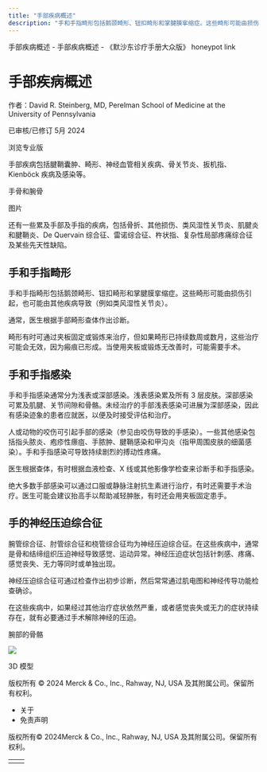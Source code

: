 ```yaml
---
title: "手部疾病概述"
description: "手和手指畸形包括鹅颈畸形、钮扣畸形和掌腱膜挛缩症。这些畸形可能由损伤引起，也可能由其他疾病导致（例如类风湿性关节炎）。"
---
```


﻿手部疾病概述 \- 手部疾病概述 \- 《默沙东诊疗手册大众版》 honeypot link

# 手部疾病概述

作者：David R. Steinberg, MD, Perelman School of Medicine at the University of
Pennsylvania

已审核/已修订 5月 2024

浏览专业版

手部疾病包括腱鞘囊肿、畸形、神经血管相关疾病、骨关节炎、扳机指、Kienböck 疾病及感染等。

手骨和腕骨



图片

还有一些累及手部及手指的疾病，包括骨折、其他损伤、类风湿性关节炎、肌腱炎和腱鞘炎、De Quervain 综合征、雷诺综合征、杵状指、复杂性局部疼痛综合征及某些先天性缺陷。

## 手和手指畸形

手和手指畸形包括鹅颈畸形、钮扣畸形和掌腱膜挛缩症。这些畸形可能由损伤引起，也可能由其他疾病导致（例如类风湿性关节炎）。

通常，医生根据手部畸形查体作出诊断。

畸形有时可通过夹板固定或锻炼来治疗，但如果畸形已持续数周或数月，这些治疗可能会无效，因为瘢痕已形成。当使用夹板或锻炼无改善时，可能需要手术。

## 手和手指感染

手和手指感染通常分为浅表或深部感染。浅表感染累及所有 3 层皮肤。深部感染可累及肌腱、关节间隙和骨骼。未经治疗的手部浅表感染可进展为深部感染，因此有感染迹象的患者应就医，以便及时接受评估和治疗。

人或动物的咬伤可引起手部的感染（参见由咬伤导致的手感染）。一些其他感染包括指头脓炎、疱疹性瘭疽、手脓肿、腱鞘感染和甲沟炎（指甲周围皮肤的细菌感染）。手和手指感染可导致持续剧烈的搏动性疼痛。

医生根据查体，有时根据血液检查、X 线或其他影像学检查来诊断手和手指感染。

绝大多数手部感染可以通过口服或静脉注射抗生素进行治疗，有时还需要手术治疗。医生可能会建议抬高手以帮助减轻肿胀，有时还会用夹板固定患手。

## 手的神经压迫综合征

腕管综合征、肘管综合征和桡管综合征均为神经压迫综合征。在这些疾病中，通常是骨和结缔组织压迫神经导致感觉、运动异常。神经压迫症状包括针刺感、疼痛、感觉丧失、无力等同时或单独出现。

神经压迫综合征可通过检查作出初步诊断，然后常常通过肌电图和神经传导功能检查确诊。

在这些疾病中，如果经过其他治疗症状依然严重，或者感觉丧失或无力的症状持续存在，就有必要通过手术解除神经的压迫。

腕部的骨骼

![](https://edge.sitecorecloud.io/mmanual-ssq1ci05/media/home/images/b/i/o/biodigital-bones-of-wrist-cv-sized_zh.jpg?thn=0&sc_lang=zh&mw=500)

3D 模型



版权所有 © 2024
Merck & Co., Inc., Rahway, NJ, USA 及其附属公司。保留所有权利。

- 关于
- 免责声明

版权所有© 2024Merck & Co., Inc., Rahway, NJ, USA 及其附属公司。保留所有权利。

|     |     |
| --- | --- |
|  |  |